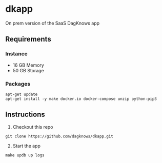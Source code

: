 # dkapp
On prem version of the SaaS DagKnows app

## Requirements

### Instance
* 16 GB Memory
* 50 GB Storage

### Packages

```
apt-get update
apt-get install -y make docker.io docker-compose unzip python-pip3
```

## Instructions

1. Checkout this repo

```
git clone https://github.com/dagknows/dkapp.git
```

2. Start the app

```
make updb up logs
```

